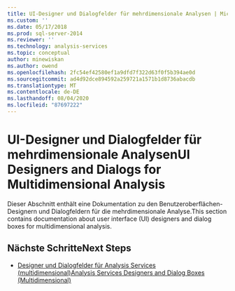```yaml
---
title: UI-Designer und Dialogfelder für mehrdimensionale Analysen | Microsoft-Dokumentation
ms.custom: ''
ms.date: 05/17/2018
ms.prod: sql-server-2014
ms.reviewer: ''
ms.technology: analysis-services
ms.topic: conceptual
author: minewiskan
ms.author: owend
ms.openlocfilehash: 2fc54ef42580ef1a9dfd7f322d63f0f5b394ae0d
ms.sourcegitcommit: ad4d92dce894592a259721a1571b1d8736abacdb
ms.translationtype: MT
ms.contentlocale: de-DE
ms.lasthandoff: 08/04/2020
ms.locfileid: "87697222"
---
```

# <a name="ui-designers-and-dialogs-for-multidimensional-analysis"></a><span data-ttu-id="85dc8-102">UI-Designer und Dialogfelder für mehrdimensionale Analysen</span><span class="sxs-lookup"><span data-stu-id="85dc8-102">UI Designers and Dialogs for Multidimensional Analysis</span></span>

<span data-ttu-id="85dc8-103">Dieser Abschnitt enthält eine Dokumentation zu den Benutzeroberflächen-Designern und Dialogfeldern für die mehrdimensionale Analyse.</span><span class="sxs-lookup"><span data-stu-id="85dc8-103">This section contains documentation about user interface (UI) designers and dialog boxes for multidimensional analysis.</span></span>

## <a name="next-steps"></a><span data-ttu-id="85dc8-104">Nächste Schritte</span><span class="sxs-lookup"><span data-stu-id="85dc8-104">Next Steps</span></span>

- [<span data-ttu-id="85dc8-105">Designer und Dialogfelder für Analysis Services (multidimensional)</span><span class="sxs-lookup"><span data-stu-id="85dc8-105">Analysis Services Designers and Dialog Boxes (Multidimensional)</span></span>](../analysis-services-designers-and-dialog-boxes-multidimensional-data.md)

